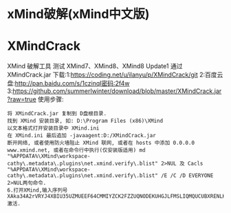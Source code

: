 
# xMind破解(xMind中文版)
# XMindCrack

XMind 破解工具
测试 XMind7、XMind8、XMind8 Update1 通过
XMindCrack.jar 下载:1:https://coding.net/u/ilanyu/p/XMindCrack/git
2:百度云盘:http://pan.baidu.com/s/1czinqI密码:2f4w
3:https://github.com/summerIwinter/download/blob/master/XMindCrack.jar?raw=true
使用步骤:

    将 XMindCrack.jar 复制到 D盘根目录.
    找到 XMind 安装目录, 如: D:\Program Files (x86)\XMind
    以文本格式打开安装目录中 XMind.ini
    在 XMind.ini 最后追加 -javaagent:D:/XMindCrack.jar
    断开网络, 或者使用防火墙阻止 XMind 联网, 或者在 hosts 中添加 0.0.0.0 www.xmind.net, 或者在命令行中执行(仅安装版适用) md "%APPDATA%\XMind\workspace-cathy\.metadata\.plugins\net.xmind.verify\.blist" 2>NUL 及 Cacls "%APPDATA%\XMind\workspace-cathy\.metadata\.plugins\net.xmind.verify\.blist" /E /C /D EVERYONE 2>NUL两句命令.
    6.打开XMind,输入序列号 XAka34A2rVRYJ4XBIU35UZMUEEF64CMMIYZCK2FZZUQNODEKUHGJLFMSLIQMQUCUBXRENLK6NZL37JXP4PZXQFILMQ2RG5R7G4QNDO3PSOEUBOCDRYSSXZGRARV6MGA33TN2AMUBHEL4FXMWYTTJDEINJXUAV4BAYKBDCZQWVF3LWYXSDCXY546U3NBGOI3ZPAP2SO3CSQFNB7VVIY123456789012345激活.

